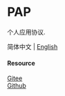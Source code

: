 # PAP
个人应用协议.

简体中文 | [English](https://github.com/xxyjskx1987/PAP/blob/main/README.md)

#### Resource

[Gitee](https://gitee.com/dfz/file-split-merge)  
[Github](https://github.com/xxyjskx1987/PAP)
